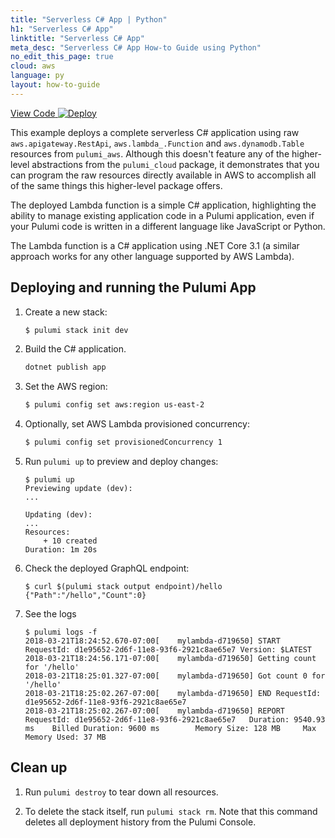 ```yaml
---
title: "Serverless C# App | Python"
h1: "Serverless C# App"
linktitle: "Serverless C# App"
meta_desc: "Serverless C# App How-to Guide using Python"
no_edit_this_page: true
cloud: aws
language: py
layout: how-to-guide
---
```


<!-- WARNING: this page was generated by a tool. Do not edit it by hand. -->
<!-- To change it, please see https://github.com/pulumi/docs/tree/master/tools/mktutorial. -->

<p class="mb-4 flex">
    <a class="flex flex-wrap items-center rounded-md font-display text-lg text-white bg-blue-600 border-2 border-blue-600 px-2 mr-2 whitespace-no-wrap hover:text-white" style="height: 45px;" href="https://github.com/pulumi/examples/tree/master/aws-py-serverless-raw" target="_blank">
        <span><i class="fab fa-github pr-2"></i> View Code</span>
    </a>
    <a href="https://app.pulumi.com/new?template=https://github.com/pulumi/examples/blob/master/aws-py-serverless-raw/README.md" target="_blank">
        <img src="https://get.pulumi.com/new/button.svg" alt="Deploy">
    </a>
</p>


This example deploys a complete serverless C# application using raw `aws.apigateway.RestApi`, `aws.lambda_.Function` and
`aws.dynamodb.Table` resources from `pulumi_aws`.  Although this doesn't feature any of the higher-level abstractions
from the `pulumi_cloud` package, it demonstrates that you can program the raw resources directly available in AWS
to accomplish all of the same things this higher-level package offers.

The deployed Lambda function is a simple C# application, highlighting the ability to manage existing application code
in a Pulumi application, even if your Pulumi code is written in a different language like JavaScript or Python.

The Lambda function is a C# application using .NET Core 3.1 (a similar approach works for any other language supported by
AWS Lambda).

## Deploying and running the Pulumi App

1.  Create a new stack:

    ```bash
    $ pulumi stack init dev
    ```

1.  Build the C# application.

    ```bash
    dotnet publish app
    ```

1.  Set the AWS region:

    ```bash
    $ pulumi config set aws:region us-east-2
    ```

1.  Optionally, set AWS Lambda provisioned concurrency:

    ```bash
    $ pulumi config set provisionedConcurrency 1
    ```

1.  Run `pulumi up` to preview and deploy changes:

    ```
    $ pulumi up
    Previewing update (dev):
    ...

    Updating (dev):
    ...
    Resources:
        + 10 created
    Duration: 1m 20s
    ```

1.  Check the deployed GraphQL endpoint:

    ```
    $ curl $(pulumi stack output endpoint)/hello
    {"Path":"/hello","Count":0}
    ```

1.  See the logs

    ```
    $ pulumi logs -f
    2018-03-21T18:24:52.670-07:00[    mylambda-d719650] START RequestId: d1e95652-2d6f-11e8-93f6-2921c8ae65e7 Version: $LATEST
    2018-03-21T18:24:56.171-07:00[    mylambda-d719650] Getting count for '/hello'
    2018-03-21T18:25:01.327-07:00[    mylambda-d719650] Got count 0 for '/hello'
    2018-03-21T18:25:02.267-07:00[    mylambda-d719650] END RequestId: d1e95652-2d6f-11e8-93f6-2921c8ae65e7
    2018-03-21T18:25:02.267-07:00[    mylambda-d719650] REPORT RequestId: d1e95652-2d6f-11e8-93f6-2921c8ae65e7   Duration: 9540.93 ms    Billed Duration: 9600 ms        Memory Size: 128 MB     Max Memory Used: 37 MB
    ```

## Clean up

1.  Run `pulumi destroy` to tear down all resources.

1.  To delete the stack itself, run `pulumi stack rm`. Note that this command deletes all deployment history from the Pulumi Console.

